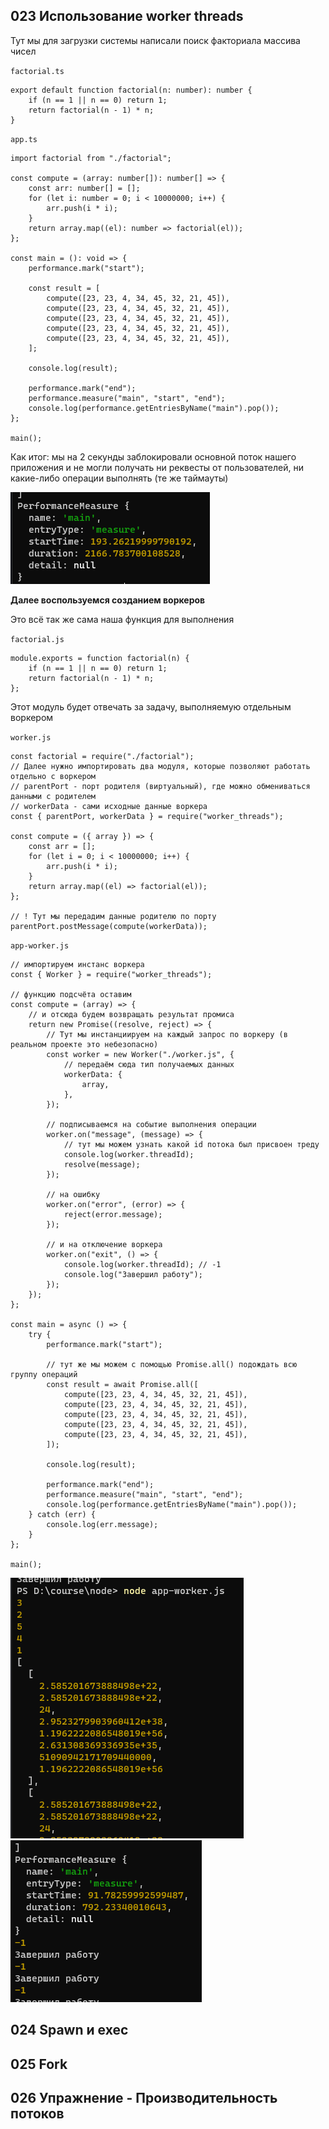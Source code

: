 ## 023 Использование worker threads

Тут мы для загрузки системы написали поиск факториала массива чисел

`factorial.ts`
```TS
export default function factorial(n: number): number {
	if (n == 1 || n == 0) return 1;
	return factorial(n - 1) * n;
}
```

`app.ts`
```TS
import factorial from "./factorial";

const compute = (array: number[]): number[] => {
	const arr: number[] = [];
	for (let i: number = 0; i < 10000000; i++) {
		arr.push(i * i);
	}
	return array.map((el): number => factorial(el));
};

const main = (): void => {
	performance.mark("start");

	const result = [
		compute([23, 23, 4, 34, 45, 32, 21, 45]),
		compute([23, 23, 4, 34, 45, 32, 21, 45]),
		compute([23, 23, 4, 34, 45, 32, 21, 45]),
		compute([23, 23, 4, 34, 45, 32, 21, 45]),
		compute([23, 23, 4, 34, 45, 32, 21, 45]),
	];

	console.log(result);

	performance.mark("end");
	performance.measure("main", "start", "end");
	console.log(performance.getEntriesByName("main").pop());
};

main();
```

Как итог: мы на 2 секунды заблокировали основной поток нашего приложения и не могли получать ни реквесты от пользователей, ни какие-либо операции выполнять (те же таймауты)

![](_png/Pasted%20image%2020221123100100.png)

**Далее воспользуемся созданием воркеров**

Это всё так же сама наша функция для выполнения

`factorial.js`
```JS
module.exports = function factorial(n) {
	if (n == 1 || n == 0) return 1;
	return factorial(n - 1) * n;
};
```

Этот модуль будет отвечать за задачу, выполняемую отдельным воркером

`worker.js`
```JS
const factorial = require("./factorial");
// Далее нужно импортировать два модуля, которые позволяют работать отдельно с воркером
// parentPort - порт родителя (виртуальный), где можно обмениваться данными с родителем
// workerData - сами исходные данные воркера
const { parentPort, workerData } = require("worker_threads");

const compute = ({ array }) => {
	const arr = [];
	for (let i = 0; i < 10000000; i++) {
		arr.push(i * i);
	}
	return array.map((el) => factorial(el));
};

// ! Тут мы передадим данные родителю по порту
parentPort.postMessage(compute(workerData));
```

`app-worker.js`
```JS
// импортируем инстанс воркера
const { Worker } = require("worker_threads");

// функцию подсчёта оставим
const compute = (array) => {
	// и отсюда будем возвращать результат промиса
	return new Promise((resolve, reject) => {
		// Тут мы инстанциируем на каждый запрос по воркеру (в реальном проекте это небезопасно)
		const worker = new Worker("./worker.js", {
			// передаём сюда тип получаемых данных
			workerData: {
				array,
			},
		});

		// подписываемся на событие выполнения операции
		worker.on("message", (message) => {
			// тут мы можем узнать какой id потока был присвоен треду
			console.log(worker.threadId);
			resolve(message);
		});

		// на ошибку
		worker.on("error", (error) => {
			reject(error.message);
		});

		// и на отключение воркера
		worker.on("exit", () => {
			console.log(worker.threadId); // -1
			console.log("Завершил работу");
		});
	});
};

const main = async () => {
	try {
		performance.mark("start");

		// тут же мы можем с помощью Promise.all() подождать всю группу операций
		const result = await Promise.all([
			compute([23, 23, 4, 34, 45, 32, 21, 45]),
			compute([23, 23, 4, 34, 45, 32, 21, 45]),
			compute([23, 23, 4, 34, 45, 32, 21, 45]),
			compute([23, 23, 4, 34, 45, 32, 21, 45]),
			compute([23, 23, 4, 34, 45, 32, 21, 45]),
		]);

		console.log(result);

		performance.mark("end");
		performance.measure("main", "start", "end");
		console.log(performance.getEntriesByName("main").pop());
	} catch (err) {
		console.log(err.message);
	}
};

main();

```


![](_png/Pasted%20image%2020221123095959.png)
![](_png/Pasted%20image%2020221123100107.png)












## 024 Spawn и exec




## 025 Fork




## 026 Упражнение - Производительность потоков





